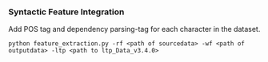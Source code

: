 ### Syntactic Feature Integration

Add POS tag and dependency parsing-tag for each character in the dataset.

```shell script
python feature_extraction.py -rf <path of sourcedata> -wf <path of outputdata> -ltp <path to ltp_Data_v3.4.0>
```



